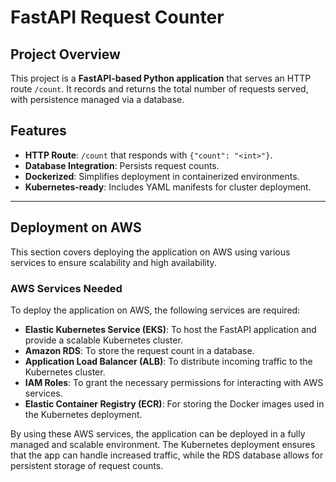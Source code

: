 # FastAPI Request Counter

## Project Overview
This project is a **FastAPI-based Python application** that serves an HTTP route `/count`. It records and returns the total number of requests served, with persistence managed via a database.

## Features
- **HTTP Route**: `/count` that responds with `{"count": "<int>"}`.
- **Database Integration**: Persists request counts.
- **Dockerized**: Simplifies deployment in containerized environments.
- **Kubernetes-ready**: Includes YAML manifests for cluster deployment.

---
## Deployment on AWS

This section covers deploying the application on AWS using various services to ensure scalability and high availability.

### AWS Services Needed

To deploy the application on AWS, the following services are required:

- **Elastic Kubernetes Service (EKS)**: To host the FastAPI application and provide a scalable Kubernetes cluster.
- **Amazon RDS**: To store the request count in a database.
- **Application Load Balancer (ALB)**: To distribute incoming traffic to the Kubernetes cluster.
- **IAM Roles**: To grant the necessary permissions for interacting with AWS services.
- **Elastic Container Registry (ECR)**: For storing the Docker images used in the Kubernetes deployment.

By using these AWS services, the application can be deployed in a fully managed and scalable environment. The Kubernetes deployment ensures that the app can handle increased traffic, while the RDS database allows for persistent storage of request counts.

